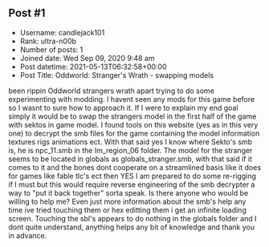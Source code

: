 ## Post #1
- Username: candlejack101
- Rank: ultra-n00b
- Number of posts: 1
- Joined date: Wed Sep 09, 2020 9:48 am
- Post datetime: 2021-05-13T06:32:58+00:00
- Post Title: Oddworld: Stranger's Wrath - swapping models

been rippin Oddworld strangers wrath apart trying to do some experimenting with modding. I havent seen any mods for this game before so I wasnt to sure how to approach it. If I were to explain my end goal simply it would be to swap the strangers model in the first half of the game with sektos in game model. I found tools on this website (yes as in this very one) to decrypt the smb files for the game containing the model information textures rigs animations ect. With that said yes I know where Sekto's smb is, he is npc_11.smb in the Im_region_06 folder. The model for the stranger seems to be located in globals as globals_stranger.smb, with that said if it comes to it and the bones dont cooperate on a streamlined basis like it does for games like fable tlc's ect then YES I am prepared to do some re-rigging if I must but this would require reverse engineering of the smb decrypter a way to "put it back together" sorta speak. Is there anyone who would be willing to help me? Even just more information about the smb's help any time ive tried touching them or hex editting them i get an infinite loading screen. Touching the sbl's appears to do nothing in the globals folder and I dont quite understand, anything helps any bit of knowledge and thank you in advance.
